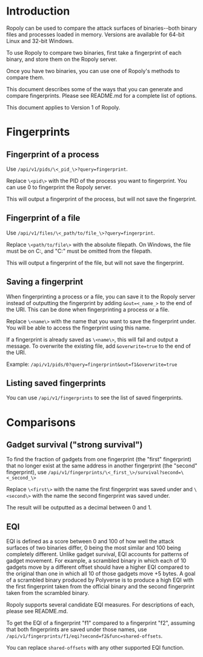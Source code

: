 # Introduction

Ropoly can be used to compare the attack surfaces of binaries--both binary files and processes loaded in memory. Versions are available for 64-bit Linux and 32-bit Windows.

To use Ropoly to compare two binaries, first take a fingerprint of each binary, and store them on the Ropoly server.

Once you have two binaries, you can use one of Ropoly's methods to compare them.

This document describes some of the ways that you can generate and compare fingerprints. Please see README.md for a complete list of options.

This document applies to Version 1 of Ropoly.

# Fingerprints

## Fingerprint of a process

Use `/api/v1/pids/\<_pid_\>?query=fingerprint`.

Replace `\<pid\>` with the PID of the process you want to fingerprint. You can use 0 to fingerprint the Ropoly server.

This will output a fingerprint of the process, but will not save the fingerprint.

## Fingerprint of a file

Use `/api/v1/files/\<_path/to/file_\>?query=fingerprint`.

Replace `\<path/to/file\>` with the absolute filepath. On Windows, the file must be on C:, and "C:" must be omitted from the filepath.

This will output a fingerprint of the file, but will not save the fingerprint.

## Saving a fingerprint

When fingerprinting a process or a file, you can save it to the Ropoly server instead of outputting the fingerprint by adding `&out=<_name_>` to the end of the URI. This can be done when fingerprinting a process or a file.

Replace `\<name\>` with the name that you want to save the fingerprint under. You will be able to access the fingerprint using this name.

If a fingerprint is already saved as `\<name\>`, this will fail and output a message. To overwrite the existing file, add `&overwrite=true` to the end of the URI.

Example: `/api/v1/pids/0?query=fingerprint&out=f1&overwrite=true`

## Listing saved fingerprints

You can use `/api/v1/fingerprints` to see the list of saved fingerprints.

# Comparisons

## Gadget survival \("strong survival"\)

To find the fraction of gadgets from one fingerprint \(the "first" fingerprint\) that no longer exist at the same address in another fingerprint \(the "second" fingerprint\), use `/api/v1/fingerprints/\<_first_\>/survival?second=\<_second_\>`

Replace `\<first\>` with the name the first fingerprint was saved under and `\<second\>` with the name the second fingerprint was saved under.

The result will be outputted as a decimal between 0 and 1.

## EQI

EQI is defined as a score between 0 and 100 of how well the attack surfaces of two binaries differ, 0 being the most similar and 100 being completely different. Unlike gadget survival, EQI accounts for patterns of gadget movement. For example, a scrambled binary in which each of 10 gadgets move by a different offset should have a higher EQI compared to the original than one in which all 10 of those gadgets move +5 bytes. A goal of a scrambled binary produced by Polyverse is to produce a high EQI with the first fingerprint taken from the official binary and the second fingerprint taken from the scrambled binary.

Ropoly supports several candidate EQI measures. For descriptions of each, please see README.md.

To get the EQI of a fingerprint "f1" compared to a fingerprint "f2", assuming that both fingerprints are saved under those names, use `/api/v1/fingerprints/f1/eqi?second=f2&func=shared-offsets`.

You can replace `shared-offsets` with any other supported EQI function.
